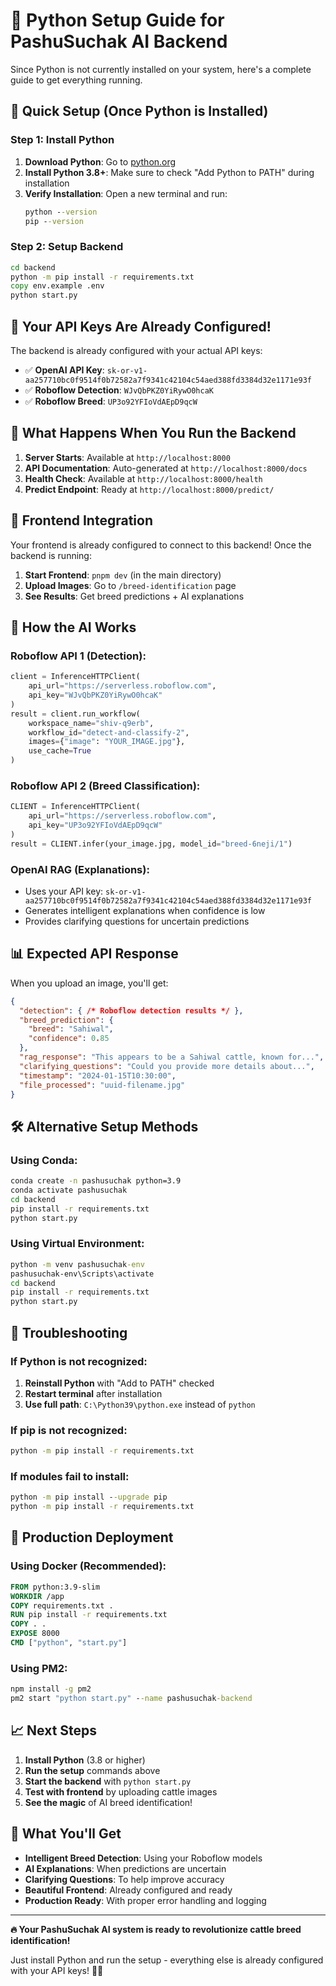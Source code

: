 # 🐍 Python Setup Guide for PashuSuchak AI Backend

Since Python is not currently installed on your system, here's a complete guide to get everything running.

## 🚀 Quick Setup (Once Python is Installed)

### Step 1: Install Python
1. **Download Python**: Go to [python.org](https://www.python.org/downloads/)
2. **Install Python 3.8+**: Make sure to check "Add Python to PATH" during installation
3. **Verify Installation**: Open a new terminal and run:
   ```cmd
   python --version
   pip --version
   ```

### Step 2: Setup Backend
```cmd
cd backend
python -m pip install -r requirements.txt
copy env.example .env
python start.py
```

## 🔑 Your API Keys Are Already Configured!

The backend is already configured with your actual API keys:

- ✅ **OpenAI API Key**: `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`
- ✅ **Roboflow Detection**: `WJvQbPKZ0YiRywO0hcaK`
- ✅ **Roboflow Breed**: `UP3o92YFIoVdAEpD9qcW`

## 🎯 What Happens When You Run the Backend

1. **Server Starts**: Available at `http://localhost:8000`
2. **API Documentation**: Auto-generated at `http://localhost:8000/docs`
3. **Health Check**: Available at `http://localhost:8000/health`
4. **Predict Endpoint**: Ready at `http://localhost:8000/predict/`

## 🔗 Frontend Integration

Your frontend is already configured to connect to this backend! Once the backend is running:

1. **Start Frontend**: `pnpm dev` (in the main directory)
2. **Upload Images**: Go to `/breed-identification` page
3. **See Results**: Get breed predictions + AI explanations

## 🧠 How the AI Works

### Roboflow API 1 (Detection):
```python
client = InferenceHTTPClient(
    api_url="https://serverless.roboflow.com",
    api_key="WJvQbPKZ0YiRywO0hcaK"
)
result = client.run_workflow(
    workspace_name="shiv-q9erb",
    workflow_id="detect-and-classify-2",
    images={"image": "YOUR_IMAGE.jpg"},
    use_cache=True
)
```

### Roboflow API 2 (Breed Classification):
```python
CLIENT = InferenceHTTPClient(
    api_url="https://serverless.roboflow.com",
    api_key="UP3o92YFIoVdAEpD9qcW"
)
result = CLIENT.infer(your_image.jpg, model_id="breed-6neji/1")
```

### OpenAI RAG (Explanations):
- Uses your API key: `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`
- Generates intelligent explanations when confidence is low
- Provides clarifying questions for uncertain predictions

## 📊 Expected API Response

When you upload an image, you'll get:

```json
{
  "detection": { /* Roboflow detection results */ },
  "breed_prediction": {
    "breed": "Sahiwal",
    "confidence": 0.85
  },
  "rag_response": "This appears to be a Sahiwal cattle, known for...",
  "clarifying_questions": "Could you provide more details about...",
  "timestamp": "2024-01-15T10:30:00",
  "file_processed": "uuid-filename.jpg"
}
```

## 🛠️ Alternative Setup Methods

### Using Conda:
```cmd
conda create -n pashusuchak python=3.9
conda activate pashusuchak
cd backend
pip install -r requirements.txt
python start.py
```

### Using Virtual Environment:
```cmd
python -m venv pashusuchak-env
pashusuchak-env\Scripts\activate
cd backend
pip install -r requirements.txt
python start.py
```

## 🐛 Troubleshooting

### If Python is not recognized:
1. **Reinstall Python** with "Add to PATH" checked
2. **Restart terminal** after installation
3. **Use full path**: `C:\Python39\python.exe` instead of `python`

### If pip is not recognized:
```cmd
python -m pip install -r requirements.txt
```

### If modules fail to install:
```cmd
python -m pip install --upgrade pip
python -m pip install -r requirements.txt
```

## 🚀 Production Deployment

### Using Docker (Recommended):
```dockerfile
FROM python:3.9-slim
WORKDIR /app
COPY requirements.txt .
RUN pip install -r requirements.txt
COPY . .
EXPOSE 8000
CMD ["python", "start.py"]
```

### Using PM2:
```cmd
npm install -g pm2
pm2 start "python start.py" --name pashusuchak-backend
```

## 📈 Next Steps

1. **Install Python** (3.8 or higher)
2. **Run the setup** commands above
3. **Start the backend** with `python start.py`
4. **Test with frontend** by uploading cattle images
5. **See the magic** of AI breed identification!

## 🎉 What You'll Get

- **Intelligent Breed Detection**: Using your Roboflow models
- **AI Explanations**: When predictions are uncertain
- **Clarifying Questions**: To help improve accuracy
- **Beautiful Frontend**: Already configured and ready
- **Production Ready**: With proper error handling and logging

---

**🔥 Your PashuSuchak AI system is ready to revolutionize cattle breed identification!** 

Just install Python and run the setup - everything else is already configured with your API keys! 🐄✨
